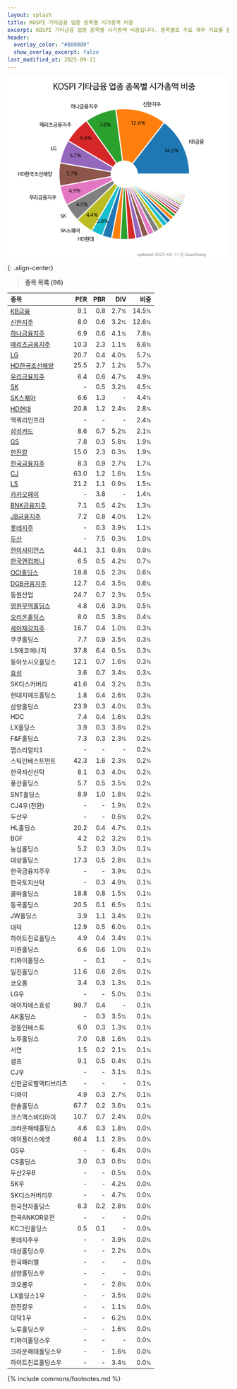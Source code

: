 ```yaml
---
layout: splash
title: KOSPI 기타금융 업종 종목별 시가총액 비중
excerpt: KOSPI 기타금융 업종 종목별 시가총액 비중입니다. 종목별로 주요 재무 지표를 함께 표시합니다.
header:
  overlay_color: "#800000"
  show_overlay_excerpt: false
last_modified_at: 2025-09-11
---
```



![KOSPI 기타금융 업종 종목별 시가총액 비중](/stats/sector/images/kospi_업종_기타금융_종목.png){: .align-center}


> **종목 목록 (96)**<a id="list"></a>

| **종목** | **PER** | **PBR** | **DIV** | **비중** |
| :------- | ------: | ------: | ------: | -------: |
| [KB금융](/105560/) | 9.1 | 0.8 | 2.7<small>%</small> | 14.5<small>%</small> |
| [신한지주](/055550/) | 8.0 | 0.6 | 3.2<small>%</small> | 12.6<small>%</small> |
| [하나금융지주](/086790/) | 6.9 | 0.6 | 4.1<small>%</small> | 7.8<small>%</small> |
| [메리츠금융지주](/138040/) | 10.3 | 2.3 | 1.1<small>%</small> | 6.6<small>%</small> |
| [LG](/003550/) | 20.7 | 0.4 | 4.0<small>%</small> | 5.7<small>%</small> |
| [HD한국조선해양](/009540/) | 25.5 | 2.7 | 1.2<small>%</small> | 5.7<small>%</small> |
| [우리금융지주](/316140/) | 6.4 | 0.6 | 4.7<small>%</small> | 4.9<small>%</small> |
| [SK](/034730/) | - | 0.5 | 3.2<small>%</small> | 4.5<small>%</small> |
| [SK스퀘어](/402340/) | 6.6 | 1.3 | - | 4.4<small>%</small> |
| [HD현대](/267250/) | 20.8 | 1.2 | 2.4<small>%</small> | 2.8<small>%</small> |
| 맥쿼리인프라 | - | - | - | 2.4<small>%</small> |
| [삼성카드](/029780/) | 8.6 | 0.7 | 5.2<small>%</small> | 2.1<small>%</small> |
| [GS](/078930/) | 7.8 | 0.3 | 5.8<small>%</small> | 1.9<small>%</small> |
| [한진칼](/180640/) | 15.0 | 2.3 | 0.3<small>%</small> | 1.9<small>%</small> |
| [한국금융지주](/071050/) | 8.3 | 0.9 | 2.7<small>%</small> | 1.7<small>%</small> |
| [CJ](/001040/) | 63.0 | 1.2 | 1.6<small>%</small> | 1.5<small>%</small> |
| [LS](/006260/) | 21.2 | 1.1 | 0.9<small>%</small> | 1.5<small>%</small> |
| [카카오페이](/377300/) | - | 3.8 | - | 1.4<small>%</small> |
| [BNK금융지주](/138930/) | 7.1 | 0.5 | 4.2<small>%</small> | 1.3<small>%</small> |
| [JB금융지주](/175330/) | 7.2 | 0.8 | 4.0<small>%</small> | 1.2<small>%</small> |
| [롯데지주](/004990/) | - | 0.3 | 3.9<small>%</small> | 1.1<small>%</small> |
| [두산](/000150/) | - | 7.5 | 0.3<small>%</small> | 1.0<small>%</small> |
| [한미사이언스](/008930/) | 44.1 | 3.1 | 0.8<small>%</small> | 0.9<small>%</small> |
| [한국앤컴퍼니](/000240/) | 6.5 | 0.5 | 4.2<small>%</small> | 0.7<small>%</small> |
| [OCI홀딩스](/010060/) | 18.8 | 0.5 | 2.3<small>%</small> | 0.6<small>%</small> |
| [DGB금융지주](/139130/) | 12.7 | 0.4 | 3.5<small>%</small> | 0.6<small>%</small> |
| 동원산업 | 24.7 | 0.7 | 2.3<small>%</small> | 0.5<small>%</small> |
| [영원무역홀딩스](/009970/) | 4.8 | 0.6 | 3.9<small>%</small> | 0.5<small>%</small> |
| [오리온홀딩스](/001800/) | 8.0 | 0.5 | 3.8<small>%</small> | 0.4<small>%</small> |
| [세아제강지주](/003030/) | 16.7 | 0.4 | 1.0<small>%</small> | 0.3<small>%</small> |
| 쿠쿠홀딩스 | 7.7 | 0.9 | 3.5<small>%</small> | 0.3<small>%</small> |
| LS에코에너지 | 37.8 | 6.4 | 0.5<small>%</small> | 0.3<small>%</small> |
| 동아쏘시오홀딩스 | 12.1 | 0.7 | 1.6<small>%</small> | 0.3<small>%</small> |
| [효성](/004800/) | 3.6 | 0.7 | 3.4<small>%</small> | 0.3<small>%</small> |
| SK디스커버리 | 41.6 | 0.4 | 3.2<small>%</small> | 0.3<small>%</small> |
| 현대지에프홀딩스 | 1.8 | 0.4 | 2.6<small>%</small> | 0.3<small>%</small> |
| 삼양홀딩스 | 23.9 | 0.3 | 4.0<small>%</small> | 0.3<small>%</small> |
| HDC | 7.4 | 0.4 | 1.6<small>%</small> | 0.3<small>%</small> |
| LX홀딩스 | 3.9 | 0.3 | 3.6<small>%</small> | 0.2<small>%</small> |
| F&F홀딩스 | 7.3 | 0.3 | 2.3<small>%</small> | 0.2<small>%</small> |
| 맵스리얼티1 | - | - | - | 0.2<small>%</small> |
| 스틱인베스트먼트 | 42.3 | 1.6 | 2.3<small>%</small> | 0.2<small>%</small> |
| 한국자산신탁 | 8.1 | 0.3 | 4.0<small>%</small> | 0.2<small>%</small> |
| 풍산홀딩스 | 5.7 | 0.5 | 3.5<small>%</small> | 0.2<small>%</small> |
| SNT홀딩스 | 8.9 | 1.0 | 1.8<small>%</small> | 0.2<small>%</small> |
| CJ4우(전환) | - | - | 1.9<small>%</small> | 0.2<small>%</small> |
| 두산우 | - | - | 0.6<small>%</small> | 0.2<small>%</small> |
| HL홀딩스 | 20.2 | 0.4 | 4.7<small>%</small> | 0.1<small>%</small> |
| BGF | 4.2 | 0.2 | 3.2<small>%</small> | 0.1<small>%</small> |
| 농심홀딩스 | 5.2 | 0.3 | 3.0<small>%</small> | 0.1<small>%</small> |
| 대상홀딩스 | 17.3 | 0.5 | 2.8<small>%</small> | 0.1<small>%</small> |
| 한국금융지주우 | - | - | 3.9<small>%</small> | 0.1<small>%</small> |
| 한국토지신탁 | - | 0.3 | 4.9<small>%</small> | 0.1<small>%</small> |
| 콜마홀딩스 | 18.8 | 0.8 | 1.5<small>%</small> | 0.1<small>%</small> |
| 동국홀딩스 | 20.5 | 0.1 | 6.5<small>%</small> | 0.1<small>%</small> |
| JW홀딩스 | 3.9 | 1.1 | 3.4<small>%</small> | 0.1<small>%</small> |
| 대덕 | 12.9 | 0.5 | 6.0<small>%</small> | 0.1<small>%</small> |
| 하이트진로홀딩스 | 4.9 | 0.4 | 3.4<small>%</small> | 0.1<small>%</small> |
| 미원홀딩스 | 6.6 | 0.6 | 1.0<small>%</small> | 0.1<small>%</small> |
| 티와이홀딩스 | - | 0.1 | - | 0.1<small>%</small> |
| 일진홀딩스 | 11.6 | 0.6 | 2.6<small>%</small> | 0.1<small>%</small> |
| 코오롱 | 3.4 | 0.3 | 1.3<small>%</small> | 0.1<small>%</small> |
| LG우 | - | - | 5.0<small>%</small> | 0.1<small>%</small> |
| 에이치에스효성 | 99.7 | 0.4 | - | 0.1<small>%</small> |
| AK홀딩스 | - | 0.3 | 3.5<small>%</small> | 0.1<small>%</small> |
| 경동인베스트 | 6.0 | 0.3 | 1.3<small>%</small> | 0.1<small>%</small> |
| 노루홀딩스 | 7.0 | 0.8 | 1.6<small>%</small> | 0.1<small>%</small> |
| 서연 | 1.5 | 0.2 | 2.1<small>%</small> | 0.1<small>%</small> |
| 샘표 | 9.1 | 0.5 | 0.4<small>%</small> | 0.1<small>%</small> |
| CJ우 | - | - | 3.1<small>%</small> | 0.1<small>%</small> |
| 신한글로벌액티브리츠 | - | - | - | 0.1<small>%</small> |
| 디와이 | 4.9 | 0.3 | 2.7<small>%</small> | 0.1<small>%</small> |
| 한솔홀딩스 | 67.7 | 0.2 | 3.6<small>%</small> | 0.1<small>%</small> |
| 코스맥스비티아이 | 10.7 | 0.7 | 2.4<small>%</small> | 0.0<small>%</small> |
| 크라운해태홀딩스 | 4.6 | 0.3 | 1.8<small>%</small> | 0.0<small>%</small> |
| 에이플러스에셋 | 66.4 | 1.1 | 2.8<small>%</small> | 0.0<small>%</small> |
| GS우 | - | - | 6.4<small>%</small> | 0.0<small>%</small> |
| CS홀딩스 | 3.0 | 0.3 | 0.6<small>%</small> | 0.0<small>%</small> |
| 두산2우B | - | - | 0.5<small>%</small> | 0.0<small>%</small> |
| SK우 | - | - | 4.2<small>%</small> | 0.0<small>%</small> |
| SK디스커버리우 | - | - | 4.7<small>%</small> | 0.0<small>%</small> |
| 한국전자홀딩스 | 6.3 | 0.2 | 2.8<small>%</small> | 0.0<small>%</small> |
| 한국ANKOR유전 | - | - | - | 0.0<small>%</small> |
| KC그린홀딩스 | 0.5 | 0.1 | - | 0.0<small>%</small> |
| 롯데지주우 | - | - | 3.9<small>%</small> | 0.0<small>%</small> |
| 대상홀딩스우 | - | - | 2.2<small>%</small> | 0.0<small>%</small> |
| 한국패러랠 | - | - | - | 0.0<small>%</small> |
| 삼양홀딩스우 | - | - | - | 0.0<small>%</small> |
| 코오롱우 | - | - | 2.8<small>%</small> | 0.0<small>%</small> |
| LX홀딩스1우 | - | - | 3.5<small>%</small> | 0.0<small>%</small> |
| 한진칼우 | - | - | 1.1<small>%</small> | 0.0<small>%</small> |
| 대덕1우 | - | - | 6.2<small>%</small> | 0.0<small>%</small> |
| 노루홀딩스우 | - | - | 1.6<small>%</small> | 0.0<small>%</small> |
| 티와이홀딩스우 | - | - | - | 0.0<small>%</small> |
| 크라운해태홀딩스우 | - | - | 1.6<small>%</small> | 0.0<small>%</small> |
| 하이트진로홀딩스우 | - | - | 3.4<small>%</small> | 0.0<small>%</small> |

{% include commons/footnotes.md %}
